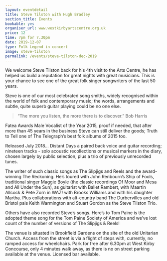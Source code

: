 ```yaml
---
layout: eventdetail
title: Steve Tilston with Hugh Bradley
section_title: Events
bookable: yes
organiser_url: www.westkirbyartscentre.org.uk
price: 12
time: 7pm for 7.30pm
date: 2019-12-07
type: Folk Legend in concert
image: steve-tilston
permalink: /events/steve-tilston-dec-2019
---
```

We welcome Steve Tilston back for his 4th visit to the Arts Centre, he has helped us build a reputation for great nights with great musicians. This is your chance to see one of the great folk singer songwriters of the last 50 years.

Steve is one of our most celebrated song smiths, widely recognised within the world of folk and contemporary music; the words, arrangements and subtle, quite superb guitar playing could be no one else.

> “The more you listen, the more there is to discover.” Bob Harris

Fatea Awards Male Vocalist of the Year 2015, proof if needed, that after more than 45 years in the business Steve can still deliver the goods; Truth to Tell one of The Telegraph’s best folk albums of 2015 too.

Released July 2018… Distant Days a paired back voice and guitar recording; nineteen tracks - solo acoustic recollections or musical markers in the diary, chosen largely by public selection, plus a trio of previously unrecorded tunes.

The writer of such classic songs as The Slipjigs and Reels and the award-winning The Reckoning. He’s toured with John Renbourn’s Ship of Fools, traditional singer Maggie Boyle (the classic recordings Of Moor and Mesa and All Under the Sun), as guitarist with Ballet Rambert, with Maartin Allcock & Pete Zorn in WAZ! with Brooks Williams and with his daughter Martha. Plus collaborations with alt-country band The Durbervilles and old Bristol pals Keith Warmington and Stuart Gordon as the Steve Tilston Trio.

Others have also recorded Steve’s songs. Here’s to Tom Paine is the adopted theme song for the Tom Paine Society of America and we’ve lost count of the number of versions of The Slipjigs & Reels!

The venue is situated in Brookfield Gardens on the site of the old Unitarian Church. Access from the street is via a flight of steps with, currently, no ramped access for wheelchairs.
Park for free after 6.30pm at West Kirby Concourse, only 4 minutes walk away, as there is no on street parking available at the venue. Licensed bar available.
